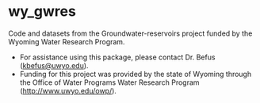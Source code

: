 # wy_gwres
Code and datasets from the Groundwater-reservoirs project funded by the Wyoming Water Research Program.

* For assistance using this package, please contact Dr. Befus (kbefus@uwyo.edu).
* Funding for this project was provided by the state of Wyoming through the Office of Water Programs Water Research Program (http://www.uwyo.edu/owp/).
